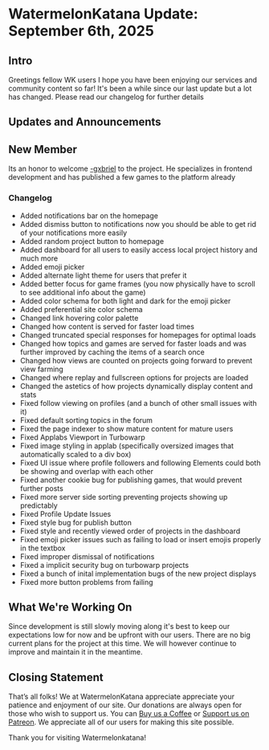 # WatermelonKatana Update: September 6th, 2025

## Intro
Greetings fellow WK users I hope you have been enjoying our services and community content so far! It's been a while since our last update but a lot has changed. Please read our changelog for further details

## Updates and Announcements

## New Member

Its an honor to welcome [-gxbriel](https://watermelonkatana.com/user/-gxbriel) to the project. He specializes in frontend development and has published a few games to the platform already

### Changelog

- Added notifications bar on the homepage
- Added dismiss button to notifications now you should be able to get rid of your notifications more easily
- Added random project button to homepage
- Added dashboard for all users to easily access local project history and much more
- Added emoji picker
- Added alternate light theme for users that prefer it
- Added better focus for game frames (you now physically have to scroll to see additional info about the game)
- Added color schema for both light and dark for the emoji picker
- Added preferential site color schema
- Changed link hovering color palette
- Changed how content is served for faster load times
- Changed truncated special responses for homepages for optimal loads
- Changed how topics and games are served for faster loads and was further improved by caching the items of a search once
- Changed how views are counted on projects going forward to prevent view farming
- Changed where replay and fullscreen options for projects are loaded
- Changed the astetics of how projects dynamically display content and stats
- Fixed follow viewing on profiles (and a bunch of other small issues with it)
- Fixed default sorting topics in the forum
- Fixed the page indexer to show mature content for mature users
- Fixed Applabs Viewport in Turbowarp
- Fixed image styling in applab (specifically oversized images that automatically scaled to a div box)
- Fixed UI issue where profile followers and following Elements could both be showing and overlap with each other
- Fixed another cookie bug for publishing games, that would prevent further posts
- Fixed more server side sorting preventing projects showing up predictably
- Fixed Profile Update Issues
- Fixed style bug for publish button
- Fixed style and recently viewed order of projects in the dashboard
- Fixed emoji picker issues such as failing to load or insert emojis properly in the textbox
- Fixed improper dismissal of notifications
- Fixed a implicit security bug on turbowarp projects
- Fixed a bunch of inital implementation bugs of the new project displays
- Fixed more button problems from failing

## What We're Working On

Since development is still slowly moving along it's best to keep our expectations low for now and be upfront with our users. There are no big current plans for the project at this time. We will however continue to improve and maintain it in the meantime.

## Closing Statement

That’s all folks! We at WatermelonKatana appreciate appreciate your patience and enjoyment of our site. Our donations are always open for those who wish to support us. You can [Buy us a Coffee](https://buymeacoffee.com/watermelonkatana) or [Support us on Patreon](https://patreon.com/watermelonkatana). We appreciate all of our users for making this site possible. 

Thank you for visiting Watermelonkatana!